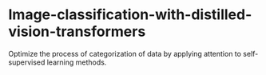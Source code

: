 # Image-classification-with-distilled-vision-transformers
Optimize the process of categorization of data by applying attention to self-supervised learning methods.

